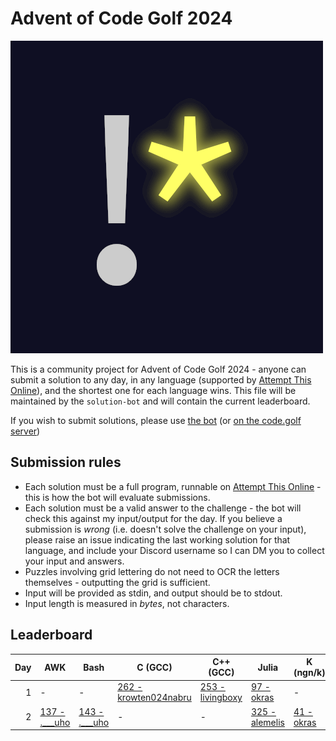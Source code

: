 # Advent of Code Golf 2024

![Advent of Code Golf icon](./advent-of-code-golf.png)

This is a community project for Advent of Code Golf 2024 - anyone can submit a
solution to any day, in any language (supported by [Attempt This
Online](https://ato.pxeger.com)), and the shortest one for each language wins.
This file will be maintained by the `solution-bot` and will contain the current
leaderboard.

If you wish to submit solutions, please use [the bot](https://discord.com/api/oauth2/authorize?client_id=1179753478214651915&permissions=0&scope=bot)
(or [on the code.golf server](https://discord.gg/eVCTkYQ))

## Submission rules

- Each solution must be a full program, runnable on [Attempt This
  Online](https://ato.pxeger.com) - this is how the bot will evaluate submissions.
- Each solution must be a valid answer to the challenge - the bot will check this
  against my input/output for the day. If you believe a submission is *wrong*
  (i.e. doesn't solve the challenge on your input), please raise an issue
  indicating the last working solution for that language, and include your
  Discord username so I can DM you to collect your input and answers.
- Puzzles involving grid lettering do not need to OCR the letters themselves -
  outputting the grid is sufficient.
- Input will be provided as stdin, and output should be to stdout.
- Input length is measured in *bytes*, not characters.

## Leaderboard

Day | AWK | Bash | C (GCC) | C++ (GCC) | Julia | K (ngn/k) | Python | Python (No Whitespace) | Python (Orthoplex) | Ruby
--: | --- | --- | --- | --- | --- | --- | --- | --- | --- | ---
1 | - | - | [262 - krowten024nabru](./solutions/1/c_gcc) | [253 - livingboxy](./solutions/1/cplusplus_gcc) | [97 - okras](./solutions/1/julia) | - | [89 - _tessaract](./solutions/1/python) | [98 - .___uho](./solutions/1/python-no-ws) | [778 - orthoplex](./solutions/1/python-orthoplex) | [101 - the.unnamed](./solutions/1/ruby)
2 | [137 - .___uho](./solutions/2/awk) | [143 - .___uho](./solutions/2/bash) | - | - | [325 - alemelis](./solutions/2/julia) | [41 - okras](./solutions/2/k_ngn) | [164 - krowten024nabru](./solutions/2/python) | [168 - _tessaract](./solutions/2/python-no-ws) | - | -
